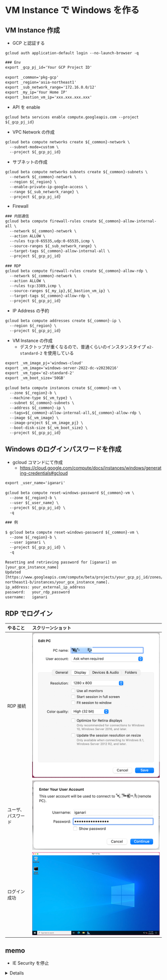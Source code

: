 # VM Instance で Windows を作る

## VM Instance 作成

+ GCP と認証する

```
gcloud auth application-default login --no-launch-browser -q
```

```
### Env
export _gcp_pj_id='Your GCP Project ID'

export _common='pkg-gcp'
export _region='asia-northeast1'
export _sub_network_range='172.16.0.0/12'
export _my_ip='Your Home IP'
export _bastion_vm_ip='xxx.xxx.xxx.xxx'
```

+ API を enable

```
gcloud beta services enable compute.googleapis.com --project ${_gcp_pj_id}
```

+ VPC Network の作成

```
gcloud beta compute networks create ${_common}-network \
  --subnet-mode=custom \
  --project ${_gcp_pj_id}
```

+ サブネットの作成

```
gcloud beta compute networks subnets create ${_common}-subnets \
  --network ${_common}-network \
  --region ${_region} \
  --enable-private-ip-google-access \
  --range ${_sub_network_range} \
  --project ${_gcp_pj_id}
```

+ Firewall

```
### 内部通信
gcloud beta compute firewall-rules create ${_common}-allow-internal-all \
  --network ${_common}-network \
  --action ALLOW \
  --rules tcp:0-65535,udp:0-65535,icmp \
  --source-ranges ${_sub_network_range} \
  --target-tags ${_common}-allow-internal-all \
  --project ${_gcp_pj_id}

### RDP
gcloud beta compute firewall-rules create ${_common}-allow-rdp \
  --network ${_common}-network \
  --action ALLOW \
  --rules tcp:3389,icmp \
  --source-ranges ${_my_ip},${_bastion_vm_ip} \
  --target-tags ${_common}-allow-rdp \
  --project ${_gcp_pj_id}
```

+ IP Address の予約

```
gcloud beta compute addresses create ${_common}-ip \
  --region ${_region} \
  --project ${_gcp_pj_id}
```

+ VM Instance の作成
  + デスクトップが重くなるので、普通くらいのインスタンスタイプ `e2-standard-2` を使用している

```
export _vm_image_pj='windows-cloud'
export _vm_image='windows-server-2022-dc-v20230216'
export _vm_type='e2-standard-2'
export _vm_boot_size='50GB'

gcloud beta compute instances create ${_common}-vm \
  --zone ${_region}-b \
  --machine-type ${_vm_type} \
  --subnet ${_common}-subnets \
  --address ${_common}-ip \
  --tags=${_common}-allow-internal-all,${_common}-allow-rdp \
  --image ${_vm_image} \
  --image-project ${_vm_image_pj} \
  --boot-disk-size ${_vm_boot_size} \
  --project ${_gcp_pj_id}
```

## Windows のログインパスワードを作成

+ gcloud コマンドにて作成
  + https://cloud.google.com/compute/docs/instances/windows/generating-credentials#gcloud

```
export _user_name='iganari'

gcloud beta compute reset-windows-password ${_common}-vm \
  --zone ${_region}-b \
  --user ${_user_name} \
  --project ${_gcp_pj_id} \
  -q
```
```
### 例

$ gcloud beta compute reset-windows-password ${_common}-vm \
  --zone ${_region}-b \
  --user iganari \
  --project ${_gcp_pj_id} \
  -q

Resetting and retrieving password for [iganari] on [your_gce_instance_name]
Updated [https://www.googleapis.com/compute/beta/projects/your_gcp_pj_id/zones/asia-northeast1-b/instances/your_gce_instance_name].
ip_address: your_external_ip_address
password:   your_rdp_password
username:   iganari
```

## RDP でログイン

やること | スクリーンショット
:- | :-
RDP 接続 | ![](./img/rdp-login-01.png)
ユーザ、パスワード | ![](./img/rdp-login-02.png)
ログイン成功 | ![](./img/rdp-login-03.png)

## memo

+ IE Security を停止

<details>
<summary>Details</summary>

Server Manager を確認 | ![](./img/rdp-login-04.png)
IE Enhanced Security Configuration で off にする| ![](./img/rdp-login-05.png)
Server Manager を確認 | ![](./img/rdp-login-06.png)

</details>
